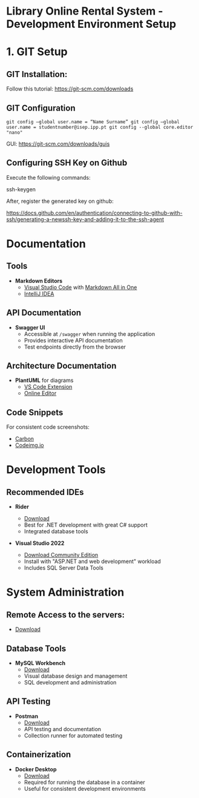 # Library Online Rental System - Development Environment Setup

# 1. GIT Setup

## GIT Installation:

Follow this tutorial: https://git-scm.com/downloads

## GIT Configuration

   `git config –global user.name = “Name Surname”
   git config –global user.name = studentnumber@isep.ipp.pt
   git config --global core.editor "nano"`

GUI: https://git-scm.com/downloads/guis


## Configuring SSH Key on Github

Execute the following commands:

   ssh-keygen

After, register the generated key on github:

https://docs.github.com/en/authentication/connecting-to-github-with-ssh/generating-a-newssh-key-and-adding-it-to-the-ssh-agent


# Documentation

## Tools

- **Markdown Editors**
  - [Visual Studio Code](https://code.visualstudio.com/) with [Markdown All in One](https://marketplace.visualstudio.com/items?itemName=yzhang.markdown-all-in-one)
  - [IntelliJ IDEA](https://www.jetbrains.com/idea/)

## API Documentation

- **Swagger UI**
  - Accessible at `/swagger` when running the application
  - Provides interactive API documentation
  - Test endpoints directly from the browser

## Architecture Documentation

- **PlantUML** for diagrams
  - [VS Code Extension](https://marketplace.visualstudio.com/items?itemName=jebbs.plantuml)
  - [Online Editor](https://plantuml.com/)

## Code Snippets

For consistent code screenshots:
- [Carbon](https://carbon.now.sh/)
- [Codeimg.io](https://codeimg.io/)

# Development Tools

## Recommended IDEs

- **Rider**
  - [Download](https://www.jetbrains.com/rider/)
  - Best for .NET development with great C# support
  - Integrated database tools

- **Visual Studio 2022**
  - [Download Community Edition](https://visualstudio.microsoft.com/vs/community/)
  - Install with "ASP.NET and web development" workload
  - Includes SQL Server Data Tools

# System Administration

## Remote Access to the servers:

- [Download](https://mobaxterm.mobatek.net/download.html)

## Database Tools

- **MySQL Workbench**
  - [Download](https://www.mysql.com/products/workbench/)
  - Visual database design and management
  - SQL development and administration

## API Testing

- **Postman**
  - [Download](https://www.postman.com/downloads/)
  - API testing and documentation
  - Collection runner for automated testing

## Containerization

- **Docker Desktop**
  - [Download](https://www.docker.com/products/docker-desktop/)
  - Required for running the database in a container
  - Useful for consistent development environments
